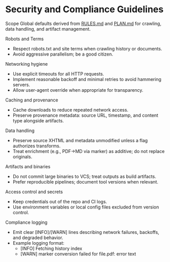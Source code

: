 # Security and Compliance Guidelines

Scope
Global defaults derived from [RULES.md](RULES.md) and [PLAN.md](PLAN.md) for crawling, data handling, and artifact management.

Robots and Terms
- Respect robots.txt and site terms when crawling history or documents.
- Avoid aggressive parallelism; be a good citizen.

Networking hygiene
- Use explicit timeouts for all HTTP requests.
- Implement reasonable backoff and minimal retries to avoid hammering servers.
- Allow user-agent override when appropriate for transparency.

Caching and provenance
- Cache downloads to reduce repeated network access.
- Preserve provenance metadata: source URL, timestamp, and content type alongside artifacts.

Data handling
- Preserve source XHTML and metadata unmodified unless a flag authorizes transforms.
- Treat enrichment (e.g., PDF→MD via marker) as additive; do not replace originals.

Artifacts and binaries
- Do not commit large binaries to VCS; treat outputs as build artifacts.
- Prefer reproducible pipelines; document tool versions when relevant.

Access control and secrets
- Keep credentials out of the repo and CI logs.
- Use environment variables or local config files excluded from version control.

Compliance logging
- Emit clear [INFO]/[WARN] lines describing network failures, backoffs, and degraded behavior.
- Example logging format:
  - [INFO] Fetching history index
  - [WARN] marker conversion failed for file.pdf: error text